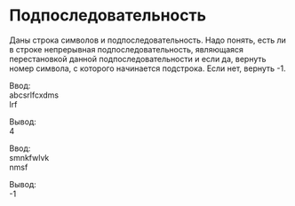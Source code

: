# Подпоследовательность

Даны строка символов и подпоследовательность. Надо понять, есть ли в строке непрерывная подпоследовательность, являющаяся перестановкой данной подпоследовательности и если да, вернуть номер символа, с которого начинается подстрока. Если нет, вернуть -1.

Ввод:  
abcsrlfcxdms  
lrf  

Вывод:  
4  

Ввод:  
smnkfwlvk  
nmsf  

Вывод:  
-1  

